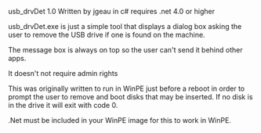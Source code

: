 usb_drvDet 1.0
Written by jgeau in c# requires .net 4.0 or higher

usb_drvDet.exe is just a simple tool that displays a dialog box asking the user to remove the USB drive if one is found on the machine.

The message box is always on top so the user can't send it behind other apps.

It doesn't not require admin rights

This was originally written to run in WinPE just before a reboot in order to prompt the user to remove and boot disks that may be inserted. If no disk is in the drive it will exit with code 0.

.Net must be included in your WinPE image for this to work in WinPE.


